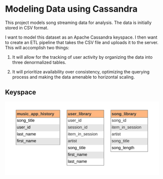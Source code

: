 # Modeling Data using Cassandra

This project models song streaming data for analysis. The data is initially stored in CSV format. 

I want to model this dataset as an Apache Cassandra keyspace. I then want to create an ETL pipeline that takes the CSV file and uploads it to the server. This will accomplish two things:

1. It will allow for the tracking of user activity by organizing the data into three denormalized tables.

2. It will prioritize availability over consistency, optimizing the querying process and making the data amenable to horizontal scaling.

## Keyspace

![erd](files/sparkify-cassandra-erd.png)
